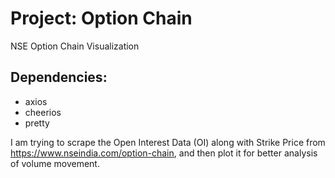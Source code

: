 # Project: Option Chain
NSE Option Chain Visualization

## Dependencies:
- axios
- cheerios
- pretty

I am trying to scrape the Open Interest Data (OI) along with Strike Price from https://www.nseindia.com/option-chain, and then plot it for better analysis of volume movement.
